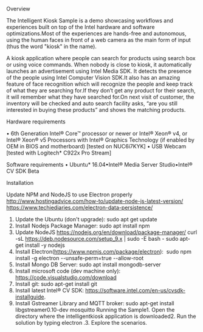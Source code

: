 Overview

The Intelligent Kiosk Sample is a demo showcasing workflows and experiences built on top of the Intel hardware and software optimizations.Most of the experiences are hands-free and autonomous, using the human faces in front of a web camera as the main form of input (thus the word "kiosk" in the name).

A kiosk application where people can search for products using search box or using voice commands. When nobody is close to kiosk, it automatically launches an advertisement using Intel Media SDK. It detects the presence of the people using Intel Computer Vision SDK.It also has an amazing feature of face recognition which will recognize the people and keep track of what they are searching for.If they don’t get any product for their search, it will remember what they have searched for.On next visit of customer, the inventory will be checked and auto search facility asks, “are you still interested in buying these products” and shows the matching products.

Hardware requirements

• 6th Generation Intel® Core™ processor or newer or Intel® Xeon® v4, or Intel® Xeon® v5 Processors with Intel® Graphics Technology (if enabled by OEM in BIOS and motherboard) [tested on NUC6i7KYK]
• USB Webcam [tested with Logitech* C922x Pro Stream]

Software requirements
• Ubuntu* 16.04•Intel® Media Server Studio•Intel® CV SDK Beta

Installation

Update NPM and NodeJS to use Electron properly
http://www.hostingadvice.com/how-to/update-node-js-latest-version/
https://www.techiediaries.com/electron-data-persistence/

1. Update the Ubuntu (don't upgrade): sudo apt get update
2. Install Nodejs Package Manager: sudo apt install npm
3. Update NodeJS https://nodejs.org/en/download/package-manager/ curl -sL https://deb.nodesource.com/setup_9.x | sudo -E bash - sudo apt-get install -y nodejs
4. Install Electron(https://www.npmjs.com/package/electron):  sudo npm install -g electron --unsafe-perm=true --allow-root
5. Install Mongo DB Server: sudo apt install mongodb-server
6. Install microsoft code (dev machine only): https://code.visualstudio.com/download
7. Install git: sudo apt-get install git
8. Install latest Intel® CV SDK: https://software.intel.com/en-us/cvsdk-installguide. 
9. Install Gstreamer Library and MQTT broker: sudo apt-get install libgstreamer0.10-dev mosquitto
Running the Sample1. Open the directory where the intelligentkiosk application is downloaded2. Run the solution by typing electron .3. Explore the scenarios.
